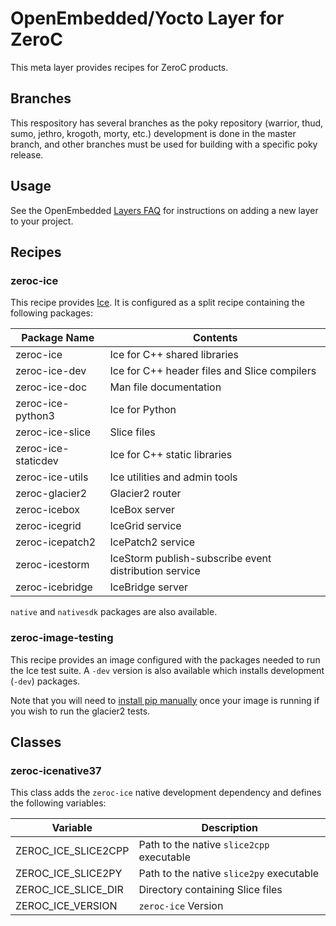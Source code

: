 # OpenEmbedded/Yocto Layer for ZeroC

This meta layer provides recipes for ZeroC products.

## Branches

This respository has several branches as the poky repository (warrior, thud, sumo, jethro, krogoth, morty, etc.)
development is done in the master branch, and other branches must be used for building with
a specific poky release.

## Usage

See the OpenEmbedded [Layers FAQ](http://www.openembedded.org/wiki/Layers_FAQ) for instructions on adding a new layer to your project.

## Recipes

### zeroc-ice

This recipe provides [Ice](https://github.com/zeroc-ice/ice). It is configured as a split recipe containing the following packages:

| Package Name        | Contents                                              |
| ------------        | --------                                              |
| zeroc-ice           | Ice for C++ shared libraries                          |
| zeroc-ice-dev       | Ice for C++ header files and Slice compilers          |
| zeroc-ice-doc       | Man file documentation                                |
| zeroc-ice-python3   | Ice for Python                                        |
| zeroc-ice-slice     | Slice files                                           |
| zeroc-ice-staticdev | Ice for C++ static libraries                          |
| zeroc-ice-utils     | Ice utilities and admin tools                         |
| zeroc-glacier2      | Glacier2 router                                       |
| zeroc-icebox        | IceBox server                                         |
| zeroc-icegrid       | IceGrid service                                       |
| zeroc-icepatch2     | IcePatch2 service                                     |
| zeroc-icestorm      | IceStorm publish-subscribe event distribution service |
| zeroc-icebridge     | IceBridge server                                      |

`native` and `nativesdk` packages are also available.

### zeroc-image-testing

This recipe provides an image configured with the packages needed to run the Ice test suite. A `-dev` version is also available which installs development (`-dev`) packages.

Note that you will need to [install pip manually](https://pip.pypa.io/en/latest/installing.html) once your image is running if you wish to run the glacier2 tests.

## Classes

### zeroc-icenative37

This class adds the `zeroc-ice` native development dependency and defines the following variables:

| Variable            | Description                               |
| --------            | -----------                               |
| ZEROC_ICE_SLICE2CPP | Path to the native `slice2cpp` executable |
| ZEROC_ICE_SLICE2PY  | Path to the native `slice2py` executable  |
| ZEROC_ICE_SLICE_DIR | Directory containing Slice files          |
| ZEROC_ICE_VERSION   | `zeroc-ice` Version                       |
